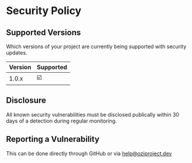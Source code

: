 # Security Policy

## Supported Versions

Which versions of your project are
currently being supported with security updates.

| Version | Supported          |
| ------- | ------------------ |
| 1.0.x   | ☑️                 |

<!-- policy update schedule -->

## Disclosure

All known security vulnerabilities must be disclosed publically within 30 days of a detection during regular monitoring.

## Reporting a Vulnerability

This can be done directly through GitHub or via help@oziproject.dev
